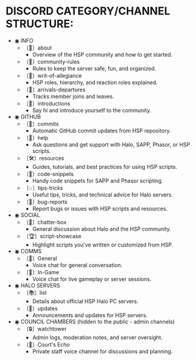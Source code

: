 # DISCORD CATEGORY/CHANNEL STRUCTURE:

* ◉ INFO
    * 〔📝〕about
        * Overview of the HSP community and how to get started.
    * 〔📕〕community-rules
        * Rules to keep the server safe, fun, and organized.
    * 〔📜〕writ-of-allegiance
        * HSP roles, hierarchy, and reaction roles explained.
    * 〔🚪〕arrivals-departures
        * Tracks member joins and leaves.
    * 〔👋〕introductions
        * Say hi and introduce yourself to the community.
* ◉ GITHUB
    * 〔🔔〕commits
        * Automatic GitHub commit updates from HSP repository.
    * 〔🙋〕help
        * Ask questions and get support with Halo, SAPP, Phasor, or HSP scripts.
    * 〔🛠️〕resources
        * Guides, tutorials, and best practices for using HSP scripts.
    * 〔👾〕code-snippets
        * Handy code snippets for SAPP and Phasor scripting.
    * 〔💡〕tips-tricks
        * Useful tips, tricks, and technical advice for Halo servers.
    * 〔🐛〕bug-reports
        * Report bugs or issues with HSP scripts and resources.
* ◉ SOCIAL
    * 〔💬〕chatter-box
        * General discussion about Halo and the HSP community.
    * 〔🏆〕script-showcase
        * Highlight scripts you've written or customized from HSP.
* ◉ COMMS
    * 〔🎤〕General
        * Voice chat for general conversation.
    * 〔🎤〕In-Game
        * Voice chat for live gameplay or server sessions.
* ◉ HALO SERVERS
    * 〔📚〕list
        * Details about official HSP Halo PC servers.
    * 〔🔔〕updates
        * Announcements and updates for HSP servers.
* ◉ COUNCIL CHAMBERS (hidden to the public - admin channels)
    * 〔🔒〕watchtower
        * Admin logs, moderation notes, and server oversight.
    * 〔🎤〕Court's Echo
        * Private staff voice channel for discussions and planning.